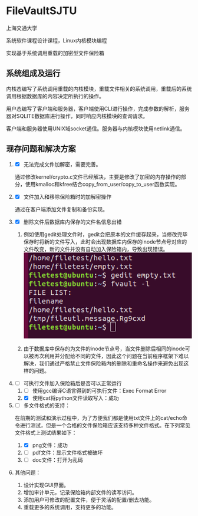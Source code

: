 # FileVaultSJTU

上海交通大学

系统软件课程设计课程，Linux内核模块编程

实现基于系统调用重载的加密型文件保险箱

## 系统组成及运行

内核态编写了系统调用重载的内核模块，重载文件相关的系统调用，重载后的系统调用根据数据库的内容决定所执行的操作。

用户态编写了客户端和服务器，客户端使用CLI进行操作，完成参数的解析，服务器对SQLITE数据库进行操作，同时响应内核模块的查询请求。

客户端和服务器使用UNIX域socket通信。服务器与内核模块使用netlink通信。

## 现存问题和解决方案

1. - [x] 无法完成文件加解密，需要完善。

   通过修改kernel/crypto.c文件已经解决，主要是修改了加密的内存操作的部分，使用kmalloc和kfree结合copy_from_user/copy_to_user函数实现。

2. - [x] 文件加入和移除保险箱时的加解密操作

   通过在客户端添加文件复制和备份实现。

3. - [x] 删除文件后数据库内保存的文件名信息出错

   1. 例如使用gedit处理文件时，gedit会把原本的文件缓存起来，当修改完毕保存时将新的文件写入，此时会出现数据库内保存的inode节点号对应的文件改变，新的文件并没有自动加入保险箱内，导致出现错误。
   ![gedit处理出错](gedit_error.png)

   2. 由于数据库中保存的为文件的inode节点号，当文件删除后相同的inode可以被再次利用并分配给不同的文件，因此这个问题在当前程序框架下难以解决，我们通过严格禁止文件保险箱内的删除和重命名操作来避免出现这样的问题。

4. - [ ] 可执行文件加入保险箱后是否可以正常运行

   1. - [ ] 使用gcc编译C语言得到的可执行文件：Exec Format Error
   2. - [x] 使用cat将python文件读取写入：成功

5. - [ ] 多文件格式的支持：

   在前期的测试和演示过程中，为了方便我们都是使用txt文件上的cat/echo命令进行测试，但是一个合格的文件保险箱应该支持多种文件格式。在下列常见文件格式上测试结果如下：

   1. - [x] png文件：成功
   2. - [ ] pdf文件：显示文件格式被破坏
   3. - [ ] doc文件：打开为乱码

6. 其他问题：

   1. 设计实现GUI界面。
   2. 增加审计单元，记录保险箱内部文件的读写访问。
   3. 添加用户可修改的配置文件，便于灵活的配置/删去功能。
   4. 重载更多的系统调用，支持更多的功能。
